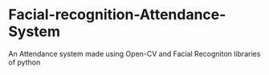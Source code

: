 # Facial-recognition-Attendance-System
An Attendance system made using Open-CV and Facial Recogniton libraries of python
